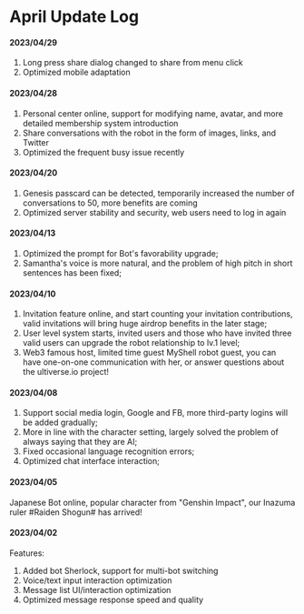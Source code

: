 # April Update Log

#### 2023/04/29

1. Long press share dialog changed to share from menu click
2. Optimized mobile adaptation

#### 2023/04/28

1. Personal center online, support for modifying name, avatar, and more detailed membership system introduction
2. Share conversations with the robot in the form of images, links, and Twitter
3. Optimized the frequent busy issue recently

#### 2023/04/20

1. Genesis passcard can be detected, temporarily increased the number of conversations to 50, more benefits are coming
2. Optimized server stability and security, web users need to log in again

#### 2023/04/13

1. Optimized the prompt for Bot's favorability upgrade;
2. Samantha's voice is more natural, and the problem of high pitch in short sentences has been fixed;

#### 2023/04/10

1. Invitation feature online, and start counting your invitation contributions, valid invitations will bring huge airdrop benefits in the later stage;
2. User level system starts, invited users and those who have invited three valid users can upgrade the robot relationship to lv.1 level;
3. Web3 famous host, limited time guest MyShell robot guest, you can have one-on-one communication with her, or answer questions about the ultiverse.io project!

#### 2023/04/08

1. Support social media login, Google and FB, more third-party logins will be added gradually;
2. More in line with the character setting, largely solved the problem of always saying that they are AI;
3. Fixed occasional language recognition errors;
4. Optimized chat interface interaction;

#### 2023/04/05

Japanese Bot online, popular character from "Genshin Impact", our Inazuma ruler #Raiden Shogun# has arrived!

#### 2023/04/02

Features:

1. Added bot Sherlock, support for multi-bot switching
2. Voice/text input interaction optimization
3. Message list UI/interaction optimization
4. Optimized message response speed and quality